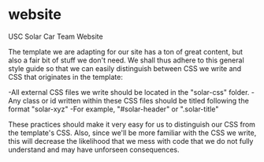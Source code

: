 # website
USC Solar Car Team Website

The template we are adapting for our site has a ton of great content, but also
a fair bit of stuff we don't need. We shall thus adhere to this general style
guide so that we can easily distinguish between CSS we write and CSS that
originates in the template:

-All external CSS files we write should be located in the "solar-css" folder.
-Any class or id written within these CSS files should be titled following the
 format "solar-xyz"
    -For example, "#solar-header" or ".solar-title"

These practices should make it very easy for us to distinguish our CSS from the
template's CSS. Also, since we'll be more familiar with the CSS we write, this
will decrease the likelihood that we mess with code that we do not fully understand
and may have unforseen consequences.
